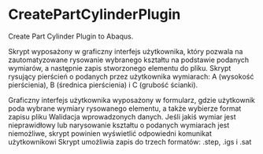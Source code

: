 # CreatePartCylinderPlugin
Create Part Cylinder Plugin to Abaqus.

Skrypt wyposażony w graficzny interfejs użytkownika, który pozwala na zautomatyzowane rysowanie wybranego kształtu na podstawie podanych wymiarów, a następnie zapis stworzonego elementu do pliku. Skrypt rysujący pierścień o podanych przez użytkownika wymiarach: A (wysokość pierścienia), B (średnica pierścienia) i C (grubość ścianki).

Graficzny interfejs użytkownika wyposażony w formularz, gdzie użytkownik poda wybrane wymiary rysowanego elementu, a także wybierze format zapisu pliku
Walidacja wprowadzonych danych. Jeśli jakiś wymiar jest nieprawidłowy lub narysowanie kształtu o podanych wymiarach jest niemożliwe, skrypt powinien wyświetlić odpowiedni komunikat użytkownikowi
Skrypt umożliwia zapis do trzech formatów: .step, .igs i .sat
